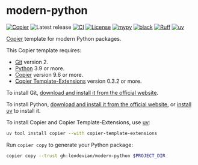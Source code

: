 # modern-python

[![Copier](https://img.shields.io/endpoint?url=https://raw.githubusercontent.com/copier-org/copier/master/img/badge/badge-grayscale-inverted-border-purple.json)](https://github.com/copier-org/copier)
![Latest release](https://img.shields.io/github/v/release/leodevian/modern-python)
[![CI](https://img.shields.io/github/actions/workflow/status/leodevian/modern-python/ci.yaml?branch=main&logo=github&label=CI)](https://github.com/leodevian/modern-python/actions/workflows/ci.yaml)
[![License](https://img.shields.io/github/license/leodevian/modern-python)](https://github.com/leodevian/modern-python/blob/main/LICENSE)
[![mypy](https://www.mypy-lang.org/static/mypy_badge.svg)](https://mypy-lang.org)
[![black](https://img.shields.io/badge/code%20style-black-000000.svg)](https://github.com/psf/black)
[![Ruff](https://img.shields.io/endpoint?url=https://raw.githubusercontent.com/astral-sh/ruff/main/assets/badge/v2.json)](https://github.com/astral-sh/ruff)
[![uv](https://img.shields.io/endpoint?url=https://raw.githubusercontent.com/astral-sh/uv/main/assets/badge/v0.json)](https://github.com/astral-sh/uv)

[Copier](https://copier.readthedocs.io/) template for modern Python packages.

This Copier template requires:

- [Git](https://git-scm.com/) version 2.
- [Python](https://www.python.org/) 3.9 or more.
- [Copier](https://copier.readthedocs.io/) version 9.6 or more.
- [Copier Template-Extensions](https://github.com/copier-org/copier-template-extensions) version 0.3.2 or more.

To install Git, [download and install it from the official website](https://git-scm.com/downloads).

To install Python, [download and install it from the official website](https://www.python.org/downloads/),
or [install uv](https://docs.astral.sh/uv/getting-started/installation/) to install it.

To install Copier and Copier Template-Extensions, use [uv](https://docs.astral.sh/uv/):

```bash
uv tool install copier --with copier-template-extensions
```

Run `copier copy` to generate your Python package:

```bash
copier copy --trust gh:leodevian/modern-python $PROJECT_DIR
```
